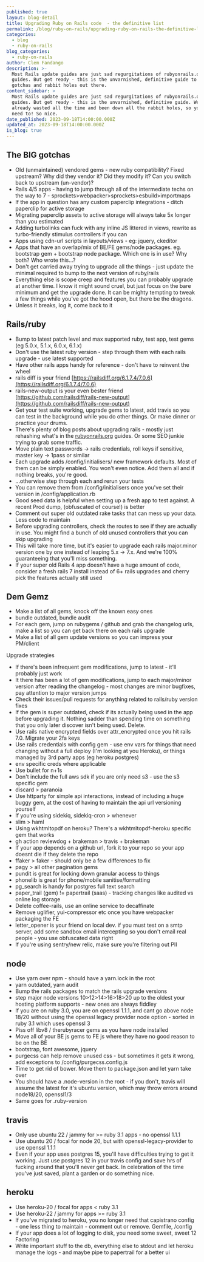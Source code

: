 ```yaml
---
published: true
layout: blog-detail
title: Upgrading Ruby on Rails code  - the definitive list
permalink: /blog/ruby-on-rails/upgrading-ruby-on-rails-the-definitive-list
categories:
  - blog
  - ruby-on-rails
blog_categories:
  - ruby-on-rails
author: Clem Fandango
description: >-
  Most Rails update guides are just sad regurgitations of rubyonrails.org
  guides. But get ready - this is the unvarnished, definitive guide to all the
  gotchas and rabbit holes out there. 
content_sidebar: >
  Most Rails update guides are just sad regurgitations of rubyonrails.org
  guides. But get ready - this is the unvarnished, definitive guide. We've
  already wasted all the time and been down all the rabbit holes, so you don't
  need to! So nice.
date_published: 2023-09-18T14:00:00.000Z
updated_at: 2023-09-18T14:00:00.000Z
is_blog: true
---
```


## The BIG gotchas

* Old (unmaintained) vendored gems - new ruby compatibility? Fixed upstream? Why did they vendor it? Did they modify it? Can you switch back to upstream (un-vendor)?
* Rails 4/5 apps - having to jump through all of the intermediate techs on the way to 7 - sprockets>webpacker>sprockets>esbuild>importmaps
* If the app in question has any custom paperclip integrations - ditch paperclip for active storage
* Migrating paperclip assets to active storage will always take 5x longer than you estimated
* Adding turbolinks can fuck with any inline JS littered in views, rewrite as turbo-friendly stimulus controllers if you can
* Apps using cdn-url scripts in layouts/views - eg: jquery, ckeditor
* Apps that have an overlap/mix of BE/FE gems/node packages. eg. bootstrap gem + bootstrap node package. Which one is in use? Why both? Who wrote this…?
* Don't get carried away trying to upgrade all the things  - just update the minimal required to bump to the next version of ruby/rails
* Everything else is scope creep and features you can probably upgrade at another time. I know it might sound cruel, but just focus on the bare minimum and get the upgrade done. It can be mighty tempting to tweak a few things while you've got the hood open, but there be the dragons.
* Unless it breaks, log it, come back to it

## Rails/ruby

* Bump to latest patch level and max supported ruby, test app, test gems (eg 5.0.x, 5.1.x, 6.0.x, 6.1.x)
* Don't use the latest ruby version - step through them with each rails upgrade - use latest supported
* Have other rails apps handy for reference - don't have to reinvent the wheel
* rails diff is your friend [https://railsdiff.org/6.1.7.4/7.0.6](https://railsdiff.org/6.1.7.4/7.0.6)
* rails-new-output is your even bester friend [https://github.com/railsdiff/rails-new-output](https://github.com/railsdiff/rails-new-output)
* Get your test suite working, upgrade gems to latest, add travis so you can test in the background while you do other things. Or make dinner or practice your drums.
* There's plenty of blog posts about upgrading rails - mostly just rehashing what's in the [rubyonrails.org](http://rubyonrails.org/) guides. Or some SEO junkie trying to grab some traffic. 
* Move plain text passwords -> rails credentials, roll keys if sensitive, master key -> 1pass or similar
* Each upgrade adds /config/initialisers/ new framework defaults. Most of them can be simply enabled. You won't even notice. Add them all and if nothing breaks, you're good.
* ...otherwise step through each and rerun your tests
* You can remove them from /config/initialisers once you've set their version in /config/application.rb
* Good seed data is helpful when setting up a fresh app to test against. A recent Prod dump, (obfuscated of course!) is better
* Comment out super old outdated rake tasks that can mess up your data. Less code to maintain
* Before upgrading controllers, check the routes to see if they are actually in use. You might find a bunch of old unused controllers that you can skip upgrading
* This will take more time, but it's easier to upgrade each rails major.minor version one by one instead of leaping 5.x -> 7.x. And we're 100% guaranteeing that you'll miss something. 
* If your super old Rails 4 app doesn't have a huge amount of code, consider a fresh rails 7 install instead of 6+ rails upgrades and cherry pick the features actually still used

## Dem Gemz

* Make a list of all gems, knock off the known easy ones
* bundle outdated, bundle audit
* For each gem, jump on rubygems / github and grab the changelog urls, make a list so you can get back there on each rails upgrade
* Make a list of all gem update versions so you can impress your PM/client

Upgrade strategies

* If there's been infrequent gem modifications, jump to latest - it'll probably just work
* It there has been a lot of gem modifications, jump to each major/minor version after reading the changelog - most changes are minor bugfixes, pay attention to major version jumps
* Check their issues/pull requests for anything related to rails/ruby version fixes
* If the gem is super outdated, check if its actually being used in the app before upgrading it. Nothing sadder than spending time on something that you only later discover isn't being used. Delete.
* Use rails native encrypted fields over attr\_encrypted once you hit rails 7.0. Migrate your 2fa keys
* Use rails credentials with config gem - use env vars for things that need changing without a full deploy (I'm looking at you Heroku), or things managed by 3rd party apps (eg heroku postgres)
* env specific creds where applicable
* Use bullet for n+1s
* Don't include the full aws sdk if you are only need s3 - use the s3 specific gem
* discard > paranoia
* Use httparty for simple api interactions, instead of including a huge buggy gem, at the cost of having to maintain the api url versioning yourself
* If you're using sidekiq, sidekiq-cron > whenever
* slim > haml
* Using wkhtmltopdf on heroku? There's a wkhtmltopdf-heroku specific gem that works
* gh action reviewdog + brakeman > travis + brakeman
* If your app depends on a github url, fork it to your repo so your app doesnt die if they delete the repo
* ffaker > faker - should only be a few differences to fix
* pagy > all other pagination gems
* pundit is great for locking down granular access to things
* phonelib is great for phone/mobile sanitise/formatting
* pg\_search is handy for postgres full text search
* paper\_trail (gem) != papertrail (saas) - tracking changes like audited vs online log storage
* Delete coffee-rails, use an online service to decaffinate
* Remove uglifier, yui-compressor etc once you have webpacker packaging the FE
* letter\_opener is your friend on local dev. if you must test on a smtp server, add some sandbox email intercepting so you don't email real people - you use obfuscated data right
* If you're using sentry/new relic, make sure you're filtering out PII

## node

* Use yarn over npm - should have a yarn.lock in the root
* yarn outdated, yarn audit
* Bump the rails packages to match the rails upgrade versions
* step major node versions 10>12>14>16>18>20 up to the oldest your hosting platform supports - new ones are always fiddley
* If you are on ruby 3.0, you are on openssl 1.1.1, and cant go above node 18/20 without using the openssl legacy provider node option - sorted in ruby 3.1 which uses openssl 3
* Piss off libv8 / therubyracer gems as you have node installed
* Move all of your BE js gems to FE js where they have no good reason to be on the BE
* bootstrap, font awesome, jquery
* purgecss can help remove unused css - but sometimes it gets it wrong, add exceptions to /config/purgecss.config.js
* Time to get rid of bower. Move them to package.json and let yarn take over
* You should have a .node-version in the root - if you don't, travis will assume the latest for it's ubuntu version, which may throw errors around node18/20, openssl1/3
* Same goes for .ruby-version

## travis

* Only use ubuntu 22 / jammy for >= ruby 3.1 apps - no openssl 1.1.1
* Use ubuntu 20 / focal for node 20, but with openssl-legacy-provider to use openssl 1.1.1
* Even if your app uses postgres 15, you'll have difficulties trying to get it working. Just use postgres 12 in your travis config and save hrs of fucking around that you'll never get back. In celebration of the time you've just saved, plant a garden or do something nice.

## heroku

* Use heroku-20 / focal for apps \< ruby 3.1
* Use heroku-22 / jammy for apps >= ruby 3.1
* If you've migrated to heroku, you no longer need that capistrano config - one less thing to maintain - comment out or remove. Gemfile, /config
* If your app does a lot of logging to disk, you need some sweet, sweet 12 Factoring
* Write important stuff to the db, everything else to stdout and let heroku manage the logs - and maybe pipe to papertrail for a better ui
